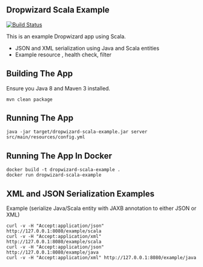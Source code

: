 ## Dropwizard Scala Example

[![Build Status](https://travis-ci.org/jecklgamis/dropwizard-scala-example.svg?branch=master)](https://travis-ci.org/jecklgamis/dropwizard-scala-example)

This is an example Dropwizard app using Scala.

* JSON and XML serialization using Java and Scala entities
* Example resource , health check, filter

## Building The App
Ensure you Java 8 and Maven 3 installed.
```
mvn clean package
```
## Running The App
```
java -jar target/dropwizard-scala-example.jar server src/main/resources/config.yml
```

## Running The App In Docker

```
docker build -t dropwizard-scala-example .
docker run dropwizard-scala-example
```

## XML and JSON Serialization Examples

Example (serialize Java/Scala entity with JAXB annotation to either JSON or XML)
```
curl -v -H "Accept:application/json" http://127.0.0.1:8080/example/scala
curl -v -H "Accept:application/xml" http://127.0.0.1:8080/example/scala
curl -v -H "Accept:application/json" http://127.0.0.1:8080/example/java
curl -v -H "Accept:application/xml" http://127.0.0.1:8080/example/java
```








